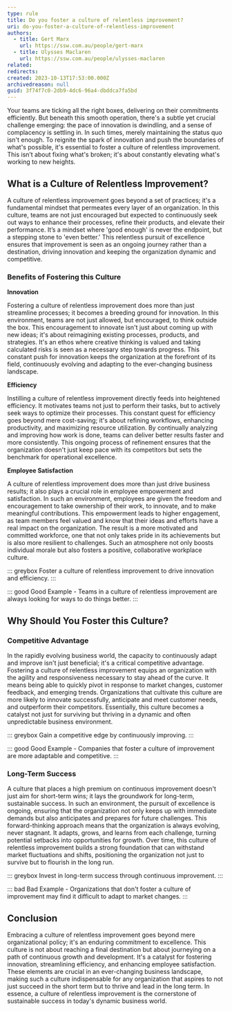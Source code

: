 ```yaml
---
type: rule
title: Do you foster a culture of relentless improvement?
uri: do-you-foster-a-culture-of-relentless-improvement
authors:
  - title: Gert Marx
    url: https://ssw.com.au/people/gert-marx
  - title: Ulysses Maclaren
    url: https://ssw.com.au/people/ulysses-maclaren
related:
redirects:
created: 2023-10-13T17:53:00.000Z
archivedreason: null
guid: 3f74f7c0-2db9-4dc6-96a4-dbddca7fa5bd
---
```

Your teams are ticking all the right boxes, delivering on their commitments efficiently. But beneath this smooth operation, there's a subtle yet crucial challenge emerging: the pace of innovation is dwindling, and a sense of complacency is settling in. In such times, merely maintaining the status quo isn't enough. To reignite the spark of innovation and push the boundaries of what's possible, it's essential to foster a culture of relentless improvement. This isn’t about fixing what's broken; it's about constantly elevating what's working to new heights.

<!--endintro-->

## What is a Culture of Relentless Improvement?

A culture of relentless improvement goes beyond a set of practices; it's a fundamental mindset that permeates every layer of an organization. In this culture, teams are not just encouraged but expected to continuously seek out ways to enhance their processes, refine their products, and elevate their performance. It’s a mindset where 'good enough' is never the endpoint, but a stepping stone to 'even better.' This relentless pursuit of excellence ensures that improvement is seen as an ongoing journey rather than a destination, driving innovation and keeping the organization dynamic and competitive.

### Benefits of Fostering this Culture

**Innovation**

Fostering a culture of relentless improvement does more than just streamline processes; it becomes a breeding ground for innovation. In this environment, teams are not just allowed, but encouraged, to think outside the box. This encouragement to innovate isn't just about coming up with new ideas; it's about reimagining existing processes, products, and strategies. It's an ethos where creative thinking is valued and taking calculated risks is seen as a necessary step towards progress. This constant push for innovation keeps the organization at the forefront of its field, continuously evolving and adapting to the ever-changing business landscape.

**Efficiency**

Instilling a culture of relentless improvement directly feeds into heightened efficiency. It motivates teams not just to perform their tasks, but to actively seek ways to optimize their processes. This constant quest for efficiency goes beyond mere cost-saving; it's about refining workflows, enhancing productivity, and maximizing resource utilization. By continually analyzing and improving how work is done, teams can deliver better results faster and more consistently. This ongoing process of refinement ensures that the organization doesn't just keep pace with its competitors but sets the benchmark for operational excellence.

**Employee Satisfaction**

A culture of relentless improvement does more than just drive business results; it also plays a crucial role in employee empowerment and satisfaction. In such an environment, employees are given the freedom and encouragement to take ownership of their work, to innovate, and to make meaningful contributions. This empowerment leads to higher engagement, as team members feel valued and know that their ideas and efforts have a real impact on the organization. The result is a more motivated and committed workforce, one that not only takes pride in its achievements but is also more resilient to challenges. Such an atmosphere not only boosts individual morale but also fosters a positive, collaborative workplace culture.

::: greybox
Foster a culture of relentless improvement to drive innovation and efficiency.
:::

::: good
Good Example - Teams in a culture of relentless improvement are always looking for ways to do things better.
:::

## Why Should You Foster this Culture?

### Competitive Advantage

In the rapidly evolving business world, the capacity to continuously adapt and improve isn't just beneficial; it's a critical competitive advantage. Fostering a culture of relentless improvement equips an organization with the agility and responsiveness necessary to stay ahead of the curve. It means being able to quickly pivot in response to market changes, customer feedback, and emerging trends. Organizations that cultivate this culture are more likely to innovate successfully, anticipate and meet customer needs, and outperform their competitors. Essentially, this culture becomes a catalyst not just for surviving but thriving in a dynamic and often unpredictable business environment.

::: greybox
Gain a competitive edge by continuously improving.
:::

::: good
Good Example - Companies that foster a culture of improvement are more adaptable and competitive.
:::

### Long-Term Success

A culture that places a high premium on continuous improvement doesn't just aim for short-term wins; it lays the groundwork for long-term, sustainable success. In such an environment, the pursuit of excellence is ongoing, ensuring that the organization not only keeps up with immediate demands but also anticipates and prepares for future challenges. This forward-thinking approach means that the organization is always evolving, never stagnant. It adapts, grows, and learns from each challenge, turning potential setbacks into opportunities for growth. Over time, this culture of relentless improvement builds a strong foundation that can withstand market fluctuations and shifts, positioning the organization not just to survive but to flourish in the long run.

::: greybox
Invest in long-term success through continuous improvement.
:::

::: bad
Bad Example - Organizations that don't foster a culture of improvement may find it difficult to adapt to market changes.
:::

## Conclusion

Embracing a culture of relentless improvement goes beyond mere organizational policy; it's an enduring commitment to excellence. This culture is not about reaching a final destination but about journeying on a path of continuous growth and development. It's a catalyst for fostering innovation, streamlining efficiency, and enhancing employee satisfaction. These elements are crucial in an ever-changing business landscape, making such a culture indispensable for any organization that aspires to not just succeed in the short term but to thrive and lead in the long term. In essence, a culture of relentless improvement is the cornerstone of sustainable success in today's dynamic business world.
